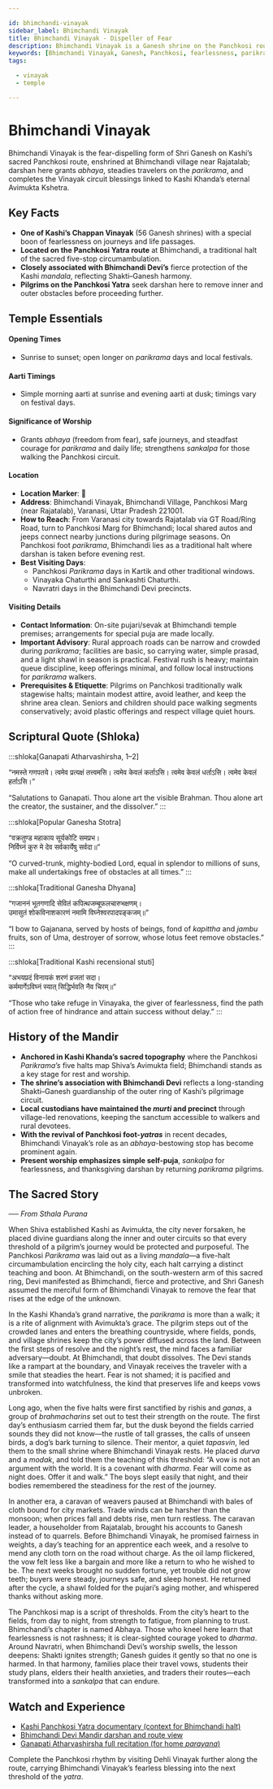 ```yaml
---

id: bhimchandi-vinayak
sidebar_label: Bhimchandi Vinayak
title: Bhimchandi Vinayak - Dispeller of Fear
description: Bhimchandi Vinayak is a Ganesh shrine on the Panchkosi route, granting fearlessness and steadying travelers on the parikrama.
keywords: [Bhimchandi Vinayak, Ganesh, Panchkosi, fearlessness, parikrama, Bhimchandi Devi]
tags:

  - vinayak
  - temple

---
```


# Bhimchandi Vinayak

Bhimchandi Vinayak is the fear-dispelling form of Shri Ganesh on Kashi’s sacred Panchkosi route, enshrined at Bhimchandi village near Rajatalab; darshan here grants *abhaya*, steadies travelers on the *parikrama*, and completes the Vinayak circuit blessings linked to Kashi Khanda’s eternal Avimukta Kshetra.

## Key Facts

  * **One of Kashi’s Chappan Vinayak** (56 Ganesh shrines) with a special boon of fearlessness on journeys and life passages.
  * **Located on the Panchkosi Yatra route** at Bhimchandi, a traditional halt of the sacred five-stop circumambulation.
  * **Closely associated with Bhimchandi Devi’s** fierce protection of the Kashi *mandala*, reflecting Shakti–Ganesh harmony.
  * **Pilgrims on the Panchkosi Yatra** seek darshan here to remove inner and outer obstacles before proceeding further.

## Temple Essentials

#### Opening Times

  * Sunrise to sunset; open longer on *parikrama* days and local festivals.

#### Aarti Timings

  * Simple morning aarti at sunrise and evening aarti at dusk; timings vary on festival days.

#### Significance of Worship

  * Grants *abhaya* (freedom from fear), safe journeys, and steadfast courage for *parikrama* and daily life; strengthens *sankalpa* for those walking the Panchkosi circuit.

#### Location

  * **Location Marker**: 📍
  * **Address**: Bhimchandi Vinayak, Bhimchandi Village, Panchkosi Marg (near Rajatalab), Varanasi, Uttar Pradesh 221001.
  * **How to Reach**: From Varanasi city towards Rajatalab via GT Road/Ring Road, turn to Panchkosi Marg for Bhimchandi; local shared autos and jeeps connect nearby junctions during pilgrimage seasons. On Panchkosi foot *parikrama*, Bhimchandi lies as a traditional halt where darshan is taken before evening rest.
  * **Best Visiting Days**:
      * Panchkosi *Parikrama* days in Kartik and other traditional windows.
      * Vinayaka Chaturthi and Sankashti Chaturthi.
      * Navratri days in the Bhimchandi Devi precincts.

#### Visiting Details

  * **Contact Information**: On-site pujari/sevak at Bhimchandi temple premises; arrangements for special puja are made locally.
  * **Important Advisory**: Rural approach roads can be narrow and crowded during *parikrama*; facilities are basic, so carrying water, simple prasad, and a light shawl in season is practical. Festival rush is heavy; maintain queue discipline, keep offerings minimal, and follow local instructions for *parikrama* walkers.
  * **Prerequisites & Etiquette**: Pilgrims on Panchkosi traditionally walk stagewise halts; maintain modest attire, avoid leather, and keep the shrine area clean. Seniors and children should pace walking segments conservatively; avoid plastic offerings and respect village quiet hours.

## Scriptural Quote (Shloka)

:::shloka[Ganapati Atharvashirsha, 1–2]

“नमस्ते गणपतये। त्वमेव प्रत्यक्षं तत्त्वमसि। त्वमेव केवलं कर्ताऽसि। त्वमेव केवलं धर्ताऽसि। त्वमेव केवलं हर्ताऽसि।”

“Salutations to Ganapati. Thou alone art the visible Brahman. Thou alone art the creator, the sustainer, and the dissolver.”
:::

:::shloka[Popular Ganesha Stotra]

“वक्रतुण्ड महाकाय सूर्यकोटि समप्रभ। <br/>
निर्विघ्नं कुरु मे देव सर्वकार्येषु सर्वदा॥”

“O curved-trunk, mighty-bodied Lord, equal in splendor to millions of suns, make all undertakings free of obstacles at all times.”
:::

:::shloka[Traditional Ganesha Dhyana]

“गजाननं भूतगणादि सेवितं कपित्थजम्बूफलचारुभक्षणम्। <br/>
उमासुतं शोकविनाशकारणं नमामि विघ्नेश्वरपादपङ्कजम्॥”

“I bow to Gajanana, served by hosts of beings, fond of *kapittha* and *jambu* fruits, son of Uma, destroyer of sorrow, whose lotus feet remove obstacles.”
:::

:::shloka[Traditional Kashi recensional stuti]

“अभयप्रदं विनायकं शरणं व्रजतां सदा। <br/>
कर्ममार्गेऽविघ्नं स्यात् सिद्धिर्भवति नैव चिरम्॥”

“Those who take refuge in Vinayaka, the giver of fearlessness, find the path of action free of hindrance and attain success without delay.”
:::

## History of the Mandir

  * **Anchored in Kashi Khanda’s sacred topography** where the Panchkosi *Parikrama’s* five halts map Shiva’s Avimukta field; Bhimchandi stands as a key stage for rest and worship.
  * **The shrine’s association with Bhimchandi Devi** reflects a long-standing Shakti–Ganesh guardianship of the outer ring of Kashi’s pilgrimage circuit.
  * **Local custodians have maintained the *murti* and precinct** through village-led renovations, keeping the sanctum accessible to walkers and rural devotees.
  * **With the revival of Panchkosi foot-*yatras*** in recent decades, Bhimchandi Vinayak’s role as an *abhaya*-bestowing stop has become prominent again.
  * **Present worship emphasizes simple self-puja**, *sankalpa* for fearlessness, and thanksgiving darshan by returning *parikrama* pilgrims.

## The Sacred Story

*── From Sthala Purana*

When Shiva established Kashi as Avimukta, the city never forsaken, he placed divine guardians along the inner and outer circuits so that every threshold of a pilgrim’s journey would be protected and purposeful. The Panchkosi *Parikrama* was laid out as a living *mandala*—a five-halt circumambulation encircling the holy city, each halt carrying a distinct teaching and boon. At Bhimchandi, on the south-western arm of this sacred ring, Devi manifested as Bhimchandi, fierce and protective, and Shri Ganesh assumed the merciful form of Bhimchandi Vinayak to remove the fear that rises at the edge of the unknown.

In the Kashi Khanda’s grand narrative, the *parikrama* is more than a walk; it is a rite of alignment with Avimukta’s grace. The pilgrim steps out of the crowded lanes and enters the breathing countryside, where fields, ponds, and village shrines keep the city’s power diffused across the land. Between the first steps of resolve and the night’s rest, the mind faces a familiar adversary—doubt. At Bhimchandi, that doubt dissolves. The Devi stands like a rampart at the boundary, and Vinayak receives the traveler with a smile that steadies the heart. Fear is not shamed; it is pacified and transformed into watchfulness, the kind that preserves life and keeps vows unbroken.

Long ago, when the five halts were first sanctified by rishis and *ganas*, a group of *brahmacharins* set out to test their strength on the route. The first day’s enthusiasm carried them far, but the dusk beyond the fields carried sounds they did not know—the rustle of tall grasses, the calls of unseen birds, a dog’s bark turning to silence. Their mentor, a quiet *tapasvin*, led them to the small shrine where Bhimchandi Vinayak rests. He placed *durva* and a *modak*, and told them the teaching of this threshold: “A vow is not an argument with the world. It is a covenant with *dharma*. Fear will come as night does. Offer it and walk.” The boys slept easily that night, and their bodies remembered the steadiness for the rest of the journey.

In another era, a caravan of weavers paused at Bhimchandi with bales of cloth bound for city markets. Trade winds can be harsher than the monsoon; when prices fall and debts rise, men turn restless. The caravan leader, a householder from Rajatalab, brought his accounts to Ganesh instead of to quarrels. Before Bhimchandi Vinayak, he promised fairness in weights, a day’s teaching for an apprentice each week, and a resolve to mend any cloth torn on the road without charge. As the oil lamp flickered, the vow felt less like a bargain and more like a return to who he wished to be. The next weeks brought no sudden fortune, yet trouble did not grow teeth; buyers were steady, journeys safe, and sleep honest. He returned after the cycle, a shawl folded for the pujari’s aging mother, and whispered thanks without asking more.

The Panchkosi map is a script of thresholds. From the city’s heart to the fields, from day to night, from strength to fatigue, from planning to trust. Bhimchandi’s chapter is named Abhaya. Those who kneel here learn that fearlessness is not rashness; it is clear-sighted courage yoked to *dharma*. Around Navratri, when Bhimchandi Devi’s worship swells, the lesson deepens: Shakti ignites strength; Ganesh guides it gently so that no one is harmed. In that harmony, families place their travel vows, students their study plans, elders their health anxieties, and traders their routes—each transformed into a *sankalpa* that can endure.

## Watch and Experience

  * [Kashi Panchkosi Yatra documentary (context for Bhimchandi halt)](https://www.youtube.com/watch?v=9jYcQX0o3E4)
  * [Bhimchandi Devi Mandir darshan and route view](https://www.youtube.com/watch?v=4g3S7k3y6ZQ)
  * [Ganapati Atharvashirsha full recitation (for home *parayana*)](https://www.youtube.com/watch?v=M15f5fI6l8A)

Complete the Panchkosi rhythm by visiting Dehli Vinayak further along the route, carrying Bhimchandi Vinayak’s fearless blessing into the next threshold of the *yatra*.